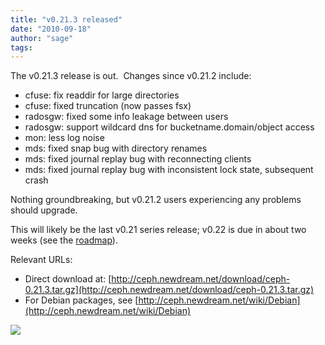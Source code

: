 ```yaml
---
title: "v0.21.3 released"
date: "2010-09-18"
author: "sage"
tags: 
---
```


The v0.21.3 release is out.  Changes since v0.21.2 include:

- cfuse: fix readdir for large directories
- cfuse: fixed truncation (now passes fsx)
- radosgw: fixed some info leakage between users
- radosgw: support wildcard dns for bucketname.domain/object access
- mon: less log noise
- mds: fixed snap bug with directory renames
- mds: fixed journal replay bug with reconnecting clients
- mds: fixed journal replay bug with inconsistent lock state, subsequent crash

Nothing groundbreaking, but v0.21.2 users experiencing any problems should upgrade.

This will likely be the last v0.21 series release; v0.22 is due in about two weeks (see the [roadmap](http://tracker.newdream.net/projects/ceph/roadmap)).

Relevant URLs:

- Direct download at: [http://ceph.newdream.net/download/ceph-0.21.3.tar.gz](http://ceph.newdream.net/download/ceph-0.21.3.tar.gz)
- For Debian packages, see [http://ceph.newdream.net/wiki/Debian](http://ceph.newdream.net/wiki/Debian)

![](http://track.hubspot.com/__ptq.gif?a=268973&k=14&bu=http://ceph.com&r=http://ceph.com/releases/v0-21-3-released/&bvt=rss&p=wordpress)
